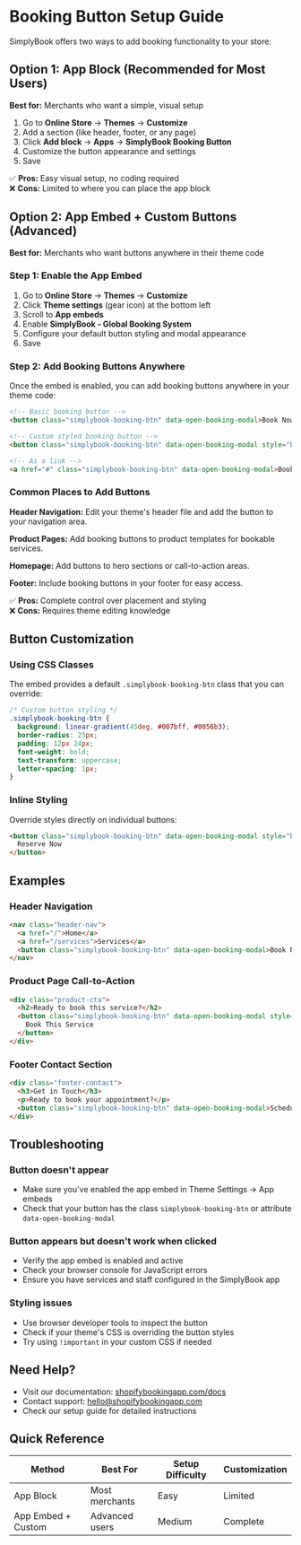# Booking Button Setup Guide

SimplyBook offers two ways to add booking functionality to your store:

## Option 1: App Block (Recommended for Most Users)

**Best for:** Merchants who want a simple, visual setup

1. Go to **Online Store** → **Themes** → **Customize**
2. Add a section (like header, footer, or any page)
3. Click **Add block** → **Apps** → **SimplyBook Booking Button**
4. Customize the button appearance and settings
5. Save

✅ **Pros:** Easy visual setup, no coding required  
❌ **Cons:** Limited to where you can place the app block

## Option 2: App Embed + Custom Buttons (Advanced)

**Best for:** Merchants who want buttons anywhere in their theme code

### Step 1: Enable the App Embed

1. Go to **Online Store** → **Themes** → **Customize**
2. Click **Theme settings** (gear icon) at the bottom left
3. Scroll to **App embeds**
4. Enable **SimplyBook - Global Booking System**
5. Configure your default button styling and modal appearance
6. Save

### Step 2: Add Booking Buttons Anywhere

Once the embed is enabled, you can add booking buttons anywhere in your theme code:

```html
<!-- Basic booking button -->
<button class="simplybook-booking-btn" data-open-booking-modal>Book Now</button>

<!-- Custom styled booking button -->
<button class="simplybook-booking-btn" data-open-booking-modal style="background: #007bff; padding: 15px 30px;">Schedule Appointment</button>

<!-- As a link -->
<a href="#" class="simplybook-booking-btn" data-open-booking-modal>Book Your Service</a>
```

### Common Places to Add Buttons

**Header Navigation:**
Edit your theme's header file and add the button to your navigation area.

**Product Pages:**
Add booking buttons to product templates for bookable services.

**Homepage:**
Add buttons to hero sections or call-to-action areas.

**Footer:**
Include booking buttons in your footer for easy access.

✅ **Pros:** Complete control over placement and styling  
❌ **Cons:** Requires theme editing knowledge

## Button Customization

### Using CSS Classes

The embed provides a default `.simplybook-booking-btn` class that you can override:

```css
/* Custom button styling */
.simplybook-booking-btn {
  background: linear-gradient(45deg, #007bff, #0056b3);
  border-radius: 25px;
  padding: 12px 24px;
  font-weight: bold;
  text-transform: uppercase;
  letter-spacing: 1px;
}
```

### Inline Styling

Override styles directly on individual buttons:

```html
<button class="simplybook-booking-btn" data-open-booking-modal style="background: #28a745; color: white; border-radius: 8px;">
  Reserve Now
</button>
```

## Examples

### Header Navigation
```html
<nav class="header-nav">
  <a href="/">Home</a>
  <a href="/services">Services</a>
  <button class="simplybook-booking-btn" data-open-booking-modal>Book Now</button>
</nav>
```

### Product Page Call-to-Action
```html
<div class="product-cta">
  <h2>Ready to book this service?</h2>
  <button class="simplybook-booking-btn" data-open-booking-modal style="background: #dc3545; padding: 20px 40px; font-size: 18px;">
    Book This Service
  </button>
</div>
```

### Footer Contact Section
```html
<div class="footer-contact">
  <h3>Get in Touch</h3>
  <p>Ready to book your appointment?</p>
  <button class="simplybook-booking-btn" data-open-booking-modal>Schedule Now</button>
</div>
```

## Troubleshooting

### Button doesn't appear
- Make sure you've enabled the app embed in Theme Settings → App embeds
- Check that your button has the class `simplybook-booking-btn` or attribute `data-open-booking-modal`

### Button appears but doesn't work when clicked
- Verify the app embed is enabled and active
- Check your browser console for JavaScript errors
- Ensure you have services and staff configured in the SimplyBook app

### Styling issues
- Use browser developer tools to inspect the button
- Check if your theme's CSS is overriding the button styles
- Try using `!important` in your custom CSS if needed

## Need Help?

- Visit our documentation: [shopifybookingapp.com/docs](https://shopifybookingapp.com/docs)
- Contact support: hello@shopifybookingapp.com
- Check our setup guide for detailed instructions

## Quick Reference

| Method | Best For | Setup Difficulty | Customization |
|--------|----------|------------------|---------------|
| App Block | Most merchants | Easy | Limited |
| App Embed + Custom | Advanced users | Medium | Complete |

